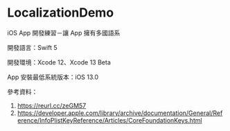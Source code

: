 # LocalizationDemo

iOS App 開發練習－讓 App 擁有多國語系

開發語言：Swift 5

開發環境：Xcode 12、Xcode 13 Beta

App 安裝最低系統版本：iOS 13.0

參考資料：
1. https://reurl.cc/zeGM57
2. https://developer.apple.com/library/archive/documentation/General/Reference/InfoPlistKeyReference/Articles/CoreFoundationKeys.html
